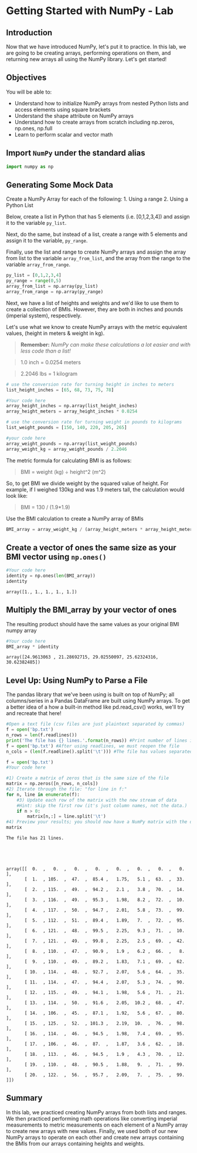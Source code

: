 
# Getting Started with NumPy - Lab

## Introduction

Now that we have introduced NumPy, let's put it to practice. In this lab, we are going to be creating arrays, performing operations on them, and returning new arrays all using the NumPy library. Let's get started!

## Objectives

You will be able to: 

* Understand how to initialize NumPy arrays from nested Python lists and access elements using square brackets
* Understand the shape attribute on NumPy arrays
* Understand how to create arrays from scratch including np.zeros, np.ones, np.full
* Learn to perform scalar and vector math  

## Import `NumPy` under the standard alias


```python
import numpy as np
```

## Generating Some Mock Data

Create a NumPy Array for each of the following:
    1. Using a range
    2. Using a Python List
    
Below, create a list in Python that has 5 elements (i.e. [0,1,2,3,4]) and assign it to the variable `py_list`. 

Next, do the same, but instead of a list, create a range with 5 elements and assign it to the variable, `py_range`.

Finally, use the list and range to create NumPy arrays and assign the array from list to the variable `array_from_list`, and the array from the range to the variable `array_from_range`.


```python
py_list = [0,1,2,3,4]
py_range = range(0,5)
array_from_list = np.array(py_list)
array_from_range = np.array(py_range)
```

Next, we have a list of heights and weights and we'd like to use them to create a collection of BMIs. However, they are both in inches and pounds (imperial system), respectively. 

Let's use what we know to create NumPy arrays with the metric equivalent values, (height in meters & weight in kg).

> **Remember:** *NumPy can make these calculations a lot easier and with less code than a list!*

> 1.0 inch = 0.0254 meters

> 2.2046 lbs = 1 kilogram


```python
# use the conversion rate for turning height in inches to meters
list_height_inches = [65, 68, 73, 75, 78]

#Your code here
array_height_inches = np.array(list_height_inches)
array_height_meters = array_height_inches * 0.0254
```


```python
# use the conversion rate for turning weight in pounds to kilograms
list_weight_pounds = [150, 140, 220, 205, 265]

#your code here
array_weight_pounds = np.array(list_weight_pounds)
array_weight_kg = array_weight_pounds / 2.2046
```

The metric formula for calculating BMI is as follows:

> BMI = weight (kg) ÷ height^2 (m^2)

So, to get BMI we divide weight by the squared value of height. For example, if I weighed 130kg and was 1.9 meters tall, the calculation would look like:

> BMI = 130 / (1.9*1.9)

Use the BMI calculation to create a NumPy array of BMIs


```python
BMI_array = array_weight_kg / (array_height_meters * array_height_meters)
```

## Create a vector of ones the same size as your BMI vector using `np.ones()`


```python
#Your code here
identity = np.ones(len(BMI_array))
identity
```




    array([1., 1., 1., 1., 1.])



## Multiply the BMI_array by your vector of ones
The resulting product should have the same values as your original BMI numpy array


```python
#Your code here
BMI_array * identity
```




    array([24.9613063 , 21.28692715, 29.02550097, 25.62324316, 30.62382485])



## Level Up: Using NumPy to Parse a File
The pandas library that we've been using is built on top of NumPy; all columns/series in a Pandas DataFrame are built using NumPy arrays. To get a better idea of a how a built-in method like pd.read_csv() works, we'll try and recreate that here!


```python
#Open a text file (csv files are just plaintext separated by commas)
f = open('bp.txt')
n_rows = len(f.readlines())
print('The file has {} lines.'.format(n_rows)) #Print number of lines in the file
f = open('bp.txt') #After using readlines, we must reopen the file
n_cols = (len(f.readline().split('\t'))) #The file has values separated by tabs; we read the first line and check it's length.

f = open('bp.txt')
#Your code here

#1) Create a matrix of zeros that is the same size of the file
matrix = np.zeros([n_rows, n_cols])
#2) Iterate through the file: "for line in f:"
for n, line in enumerate(f):
    #3) Update each row of the matrix with the new stream of data
    #Hint: skip the first row (it's just column names, not the data.)
    if n > 0:
        matrix[n,:] = line.split('\t')
#4) Preview your results; you should now have a NumPy matrix with the data from the file
matrix
```

    The file has 21 lines.





    array([[  0.  ,   0.  ,   0.  ,   0.  ,   0.  ,   0.  ,   0.  ,   0.  ],
           [  1.  , 105.  ,  47.  ,  85.4 ,   1.75,   5.1 ,  63.  ,  33.  ],
           [  2.  , 115.  ,  49.  ,  94.2 ,   2.1 ,   3.8 ,  70.  ,  14.  ],
           [  3.  , 116.  ,  49.  ,  95.3 ,   1.98,   8.2 ,  72.  ,  10.  ],
           [  4.  , 117.  ,  50.  ,  94.7 ,   2.01,   5.8 ,  73.  ,  99.  ],
           [  5.  , 112.  ,  51.  ,  89.4 ,   1.89,   7.  ,  72.  ,  95.  ],
           [  6.  , 121.  ,  48.  ,  99.5 ,   2.25,   9.3 ,  71.  ,  10.  ],
           [  7.  , 121.  ,  49.  ,  99.8 ,   2.25,   2.5 ,  69.  ,  42.  ],
           [  8.  , 110.  ,  47.  ,  90.9 ,   1.9 ,   6.2 ,  66.  ,   8.  ],
           [  9.  , 110.  ,  49.  ,  89.2 ,   1.83,   7.1 ,  69.  ,  62.  ],
           [ 10.  , 114.  ,  48.  ,  92.7 ,   2.07,   5.6 ,  64.  ,  35.  ],
           [ 11.  , 114.  ,  47.  ,  94.4 ,   2.07,   5.3 ,  74.  ,  90.  ],
           [ 12.  , 115.  ,  49.  ,  94.1 ,   1.98,   5.6 ,  71.  ,  21.  ],
           [ 13.  , 114.  ,  50.  ,  91.6 ,   2.05,  10.2 ,  68.  ,  47.  ],
           [ 14.  , 106.  ,  45.  ,  87.1 ,   1.92,   5.6 ,  67.  ,  80.  ],
           [ 15.  , 125.  ,  52.  , 101.3 ,   2.19,  10.  ,  76.  ,  98.  ],
           [ 16.  , 114.  ,  46.  ,  94.5 ,   1.98,   7.4 ,  69.  ,  95.  ],
           [ 17.  , 106.  ,  46.  ,  87.  ,   1.87,   3.6 ,  62.  ,  18.  ],
           [ 18.  , 113.  ,  46.  ,  94.5 ,   1.9 ,   4.3 ,  70.  ,  12.  ],
           [ 19.  , 110.  ,  48.  ,  90.5 ,   1.88,   9.  ,  71.  ,  99.  ],
           [ 20.  , 122.  ,  56.  ,  95.7 ,   2.09,   7.  ,  75.  ,  99.  ]])



## Summary

In this lab, we practiced creating NumPy arrays from both lists and ranges. We then practiced performing math operations like converting imperial measurements to metric measurements on each element of a NumPy array to create new arrays with new values. Finally, we used both of our new NumPy arrays to operate on each other and create new arrays containing the BMIs from our arrays containing heights and weights.
